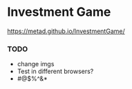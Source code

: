 # Investment Game
https://metad.github.io/InvestmentGame/

### TODO
- change imgs
- Test in different browsers?
- #@$%^&*
